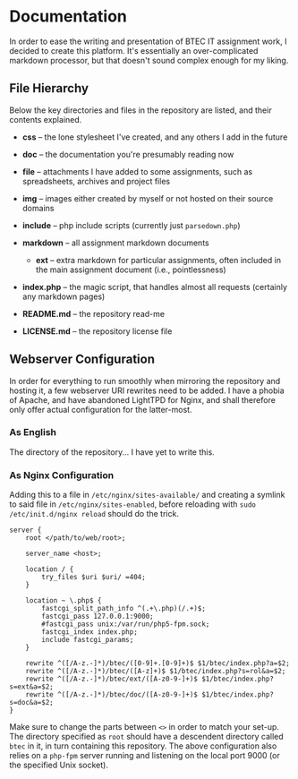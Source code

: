 # Documentation

In order to ease the writing and presentation of BTEC IT assignment work, I decided to create this platform. It's essentially an over-complicated markdown processor, but that doesn't sound complex enough for my liking.

## File Hierarchy

Below the key directories and files in the repository are listed, and their contents explained.

* **css** &ndash; the lone stylesheet I've created, and any others I add in the future

* **doc** &ndash; the documentation you're presumably reading now

* **file** &ndash; attachments I have added to some assignments, such as spreadsheets, archives and project files

* **img** &ndash; images either created by myself or not hosted on their source domains

* **include** &ndash; php include scripts (currently just `parsedown.php`)

* **markdown** &ndash; all assignment markdown documents

    * **ext** &ndash; extra markdown for particular assignments, often included in the main assignment document (i.e., pointlessness)

* **index.php** &ndash; the magic script, that handles almost all requests (certainly any markdown pages)

* **README.md** &ndash; the repository read-me

* **LICENSE.md** &ndash; the repository license file

## Webserver Configuration

In order for everything to run smoothly when mirroring the repository and hosting it, a few webserver URI rewrites need to be added. I have a phobia of Apache, and have abandoned LightTPD for Nginx, and shall therefore only offer actual configuration for the latter-most.

### As English

The directory of the repository... I have yet to write this.

### As Nginx Configuration

Adding this to a file in `/etc/nginx/sites-available/` and creating a symlink to said file in `/etc/nginx/sites-enabled`, before reloading with `sudo /etc/init.d/nginx reload` should do the trick.

	server {
		root </path/to/web/root>;
	
		server_name <host>;
	
		location / {
			try_files $uri $uri/ =404;
		}
	
		location ~ \.php$ {
			fastcgi_split_path_info ^(.+\.php)(/.+)$;
			fastcgi_pass 127.0.0.1:9000;
			#fastcgi_pass unix:/var/run/php5-fpm.sock;
			fastcgi_index index.php;
			include fastcgi_params;
		}
	
		rewrite ^([/A-z.-]*)/btec/([0-9]+.[0-9]+)$ $1/btec/index.php?a=$2;
		rewrite ^([/A-z.-]*)/btec/([A-z]+)$ $1/btec/index.php?s=rol&a=$2;
		rewrite ^([/A-z.-]*)/btec/ext/([A-z0-9-]+)$ $1/btec/index.php?s=ext&a=$2;
		rewrite ^([/A-z.-]*)/btec/doc/([A-z0-9-]+)$ $1/btec/index.php?s=doc&a=$2;
	}

Make sure to change the parts between `<>` in order to match your set-up. The directory specified as `root` should have a descendent directory called `btec` in it, in turn containing this repository. The above configuration also relies on a `php-fpm` server running and listening on the local port 9000 (or the specified Unix socket).

